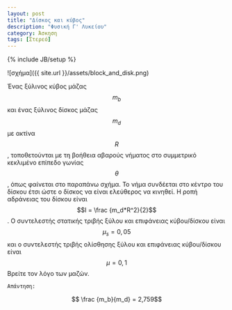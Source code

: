 ```yaml
---
layout: post
title: "Δίσκος και κύβος"
description: "Φυσική Γ' Λυκείου"
category: Άσκηση
tags: [Στερεό]
---
```

{% include JB/setup %}

![σχήμα]({{ site.url }}/assets/block_and_disk.png) 

Ένας ξύλινος κύβος μάζας $$m_b$$ και ένας ξύλινος δίσκος μάζας $$m_d$$ με ακτίνα $$R$$, τοποθετούνται με τη βοήθεια αβαρούς νήματος στο συμμετρικό κεκλιμένο επίπεδο γωνίας $$θ$$, όπως φαίνεται στο παραπάνω σχήμα. Το νήμα συνδέεται στο κέντρο του δίσκου έτσι ώστε ο δίσκος να είναι ελεύθερος να κινηθεί. Η ροπή αδράνειας του δίσκου είναι $$Ι = \frac {m_d*R^2}{2}$$. Ο συντελεστής στατικής τριβής ξύλου και επιφάνειας κύβου/δίσκου είναι $$μ_s = 0,05$$ και ο συντελεστής τριβής ολίσθησης ξύλου και επιφάνειας κύβου/δίσκου είναι $$μ=0,1$$
Βρείτε τον λόγο των μαζών.

`Απάντηση:`

$$ \frac {m_b}{m_d} = 2,759$$